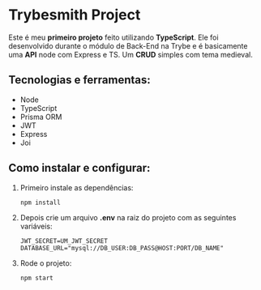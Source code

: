 # Trybesmith Project

Este é meu **primeiro projeto** feito utilizando **TypeScript**. Ele foi desenvolvido durante o módulo de Back-End na Trybe e é basicamente uma **API** node com Express e TS. Um **CRUD** simples com tema medieval.

## Tecnologias e ferramentas:

 - Node
 - TypeScript
 - Prisma ORM
 - JWT
 - Express
 - Joi

## Como instalar e configurar:

 1. Primeiro instale as dependências:

    ```npm install```

 2. Depois crie um arquivo  **.env**  na raiz do projeto com as seguintes variáveis:

    ```
    JWT_SECRET=UM_JWT_SECRET
    DATABASE_URL="mysql://DB_USER:DB_PASS@HOST:PORT/DB_NAME"
    ```
   
 3. Rode o projeto:
 
    ```npm start```
